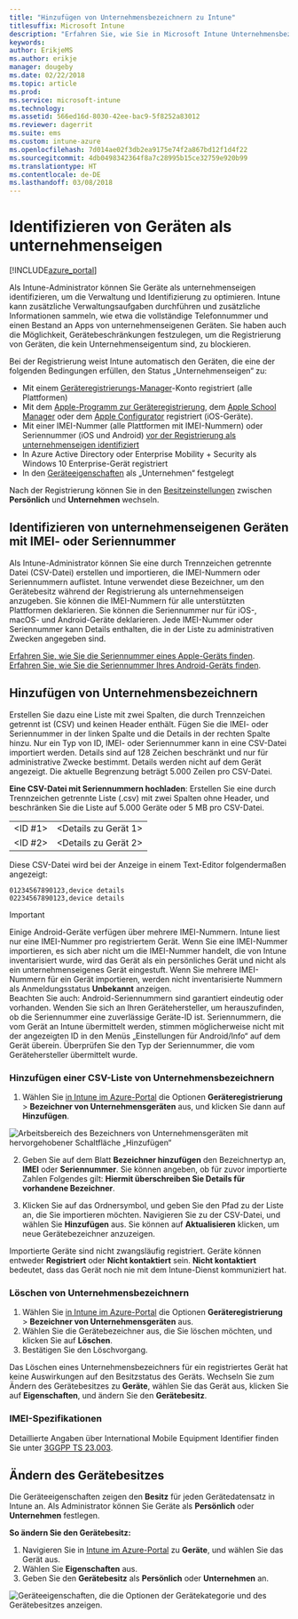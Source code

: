 ```yaml
---
title: "Hinzufügen von Unternehmensbezeichnern zu Intune"
titlesuffix: Microsoft Intune
description: "Erfahren Sie, wie Sie in Microsoft Intune Unternehmensbezeichner (Registrierungsmethode, IMEI- und Seriennummern) hinzufügen."
keywords: 
author: ErikjeMS
ms.author: erikje
manager: dougeby
ms.date: 02/22/2018
ms.topic: article
ms.prod: 
ms.service: microsoft-intune
ms.technology: 
ms.assetid: 566ed16d-8030-42ee-bac9-5f8252a83012
ms.reviewer: dagerrit
ms.suite: ems
ms.custom: intune-azure
ms.openlocfilehash: 7d014ae02f3db2ea9175e74f2a867bd12f1d4f22
ms.sourcegitcommit: 4db0498342364f8a7c28995b15ce32759e920b99
ms.translationtype: HT
ms.contentlocale: de-DE
ms.lasthandoff: 03/08/2018
---
```

# <a name="identify-devices-as-corporate-owned"></a>Identifizieren von Geräten als unternehmenseigen

[!INCLUDE[azure_portal](./includes/azure_portal.md)]

Als Intune-Administrator können Sie Geräte als unternehmenseigen identifizieren, um die Verwaltung und Identifizierung zu optimieren. Intune kann zusätzliche Verwaltungsaufgaben durchführen und zusätzliche Informationen sammeln, wie etwa die vollständige Telefonnummer und einen Bestand an Apps von unternehmenseigenen Geräten. Sie haben auch die Möglichkeit, Gerätebeschränkungen festzulegen, um die Registrierung von Geräten, die kein Unternehmenseigentum sind, zu blockieren.

Bei der Registrierung weist Intune automatisch den Geräten, die eine der folgenden Bedingungen erfüllen, den Status „Unternehmenseigen“ zu:

- Mit einem [Geräteregistrierungs-Manager](device-enrollment-manager-enroll.md)-Konto registriert (alle Plattformen)
- Mit dem [Apple-Programm zur Geräteregistrierung](device-enrollment-program-enroll-ios.md), dem [Apple School Manager](apple-school-manager-set-up-ios.md) oder dem [Apple Configurator](apple-configurator-enroll-ios.md) registriert (iOS-Geräte).
- Mit einer IMEI-Nummer (alle Plattformen mit IMEI-Nummern) oder Seriennummer (iOS und Android) [vor der Registrierung als unternehmenseigen identifiziert](#identify-corporate-owned-devices-with-imei-or-serial-number)
- In Azure Active Directory oder Enterprise Mobility + Security als Windows 10 Enterprise-Gerät registriert
- In den [Geräteeigenschaften](#change-device-ownership) als „Unternehmen“ festgelegt

Nach der Registrierung können Sie in den [Besitzeinstellungen](#change-device-ownership) zwischen **Persönlich** und **Unternehmen** wechseln.

## <a name="identify-corporate-owned-devices-with-imei-or-serial-number"></a>Identifizieren von unternehmenseigenen Geräten mit IMEI- oder Seriennummer

Als Intune-Administrator können Sie eine durch Trennzeichen getrennte Datei (CSV-Datei) erstellen und importieren, die IMEI-Nummern oder Seriennummern auflistet. Intune verwendet diese Bezeichner, um den Gerätebesitz während der Registrierung als unternehmenseigen anzugeben. Sie können die IMEI-Nummern für alle unterstützten Plattformen deklarieren. Sie können die Seriennummer nur für iOS-, macOS- und Android-Geräte deklarieren. Jede IMEI-Nummer oder Seriennummer kann Details enthalten, die in der Liste zu administrativen Zwecken angegeben sind.

<!-- When you upload serial numbers for company-owned iOS devices, they must be paired with a corporate enrollment profile. Devices must then be enrolled using either Apple’s device enrollment program (DEP) or Apple Configurator to have them appear as company-owned. -->

[Erfahren Sie, wie Sie die Seriennummer eines Apple-Geräts finden](https://support.apple.com/HT204308).<br>
[Erfahren Sie, wie Sie die Seriennummer Ihres Android-Geräts finden](https://support.google.com/store/answer/3333000).

## <a name="add-corporate-identifiers"></a>Hinzufügen von Unternehmensbezeichnern
Erstellen Sie dazu eine Liste mit zwei Spalten, die durch Trennzeichen getrennt ist (CSV) und keinen Header enthält. Fügen Sie die IMEI- oder Seriennummer in der linken Spalte und die Details in der rechten Spalte hinzu. Nur ein Typ von ID, IMEI- oder Seriennummer kann in eine CSV-Datei importiert werden. Details sind auf 128 Zeichen beschränkt und nur für administrative Zwecke bestimmt. Details werden nicht auf dem Gerät angezeigt. Die aktuelle Begrenzung beträgt 5.000 Zeilen pro CSV-Datei.

**Eine CSV-Datei mit Seriennummern hochladen**: Erstellen Sie eine durch Trennzeichen getrennte Liste (.csv) mit zwei Spalten ohne Header, und beschränken Sie die Liste auf 5.000 Geräte oder 5 MB pro CSV-Datei.

|||
|-|-|
|&lt;ID #1&gt;|&lt;Details zu Gerät 1&gt;|
|&lt;ID #2&gt;|&lt;Details zu Gerät 2&gt;|

Diese CSV-Datei wird bei der Anzeige in einem Text-Editor folgendermaßen angezeigt:

```
01234567890123,device details
02234567890123,device details
```

> [!IMPORTANT]
> Einige Android-Geräte verfügen über mehrere IMEI-Nummern. Intune liest nur eine IMEI-Nummer pro registriertem Gerät. Wenn Sie eine IMEI-Nummer importieren, es sich aber nicht um die IMEI-Nummer handelt, die von Intune inventarisiert wurde, wird das Gerät als ein persönliches Gerät und nicht als ein unternehmenseigenes Gerät eingestuft. Wenn Sie mehrere IMEI-Nummern für ein Gerät importieren, werden nicht inventarisierte Nummern als Anmeldungsstatus **Unbekannt** anzeigen.<br>
>Beachten Sie auch: Android-Seriennummern sind garantiert eindeutig oder vorhanden. Wenden Sie sich an Ihren Gerätehersteller, um herauszufinden, ob die Seriennummer eine zuverlässige Geräte-ID ist.
>Seriennummern, die vom Gerät an Intune übermittelt werden, stimmen möglicherweise nicht mit der angezeigten ID in den Menüs „Einstellungen für Android/Info“ auf dem Gerät überein. Überprüfen Sie den Typ der Seriennummer, die vom Gerätehersteller übermittelt wurde.

### <a name="add-a-csv-list-of-corporate-identifiers"></a>Hinzufügen einer CSV-Liste von Unternehmensbezeichnern

1. Wählen Sie [in Intune im Azure-Portal](https://portal.azure.com) die Optionen **Geräteregistrierung** > **Bezeichner von Unternehmensgeräten** aus, und klicken Sie dann auf **Hinzufügen**.

 ![Arbeitsbereich des Bezeichners von Unternehmensgeräten mit hervorgehobener Schaltfläche „Hinzufügen“](./media/add-corp-id.png)

2. Geben Sie auf dem Blatt **Bezeichner hinzufügen** den Bezeichnertyp an, **IMEI** oder **Seriennummer**. Sie können angeben, ob für zuvor importierte Zahlen Folgendes gilt: **Hiermit überschreiben Sie Details für vorhandene Bezeichner**.

3. Klicken Sie auf das Ordnersymbol, und geben Sie den Pfad zu der Liste an, die Sie importieren möchten. Navigieren Sie zu der CSV-Datei, und wählen Sie **Hinzufügen** aus. Sie können auf **Aktualisieren** klicken, um neue Gerätebezeichner anzuzeigen.

Importierte Geräte sind nicht zwangsläufig registriert. Geräte können entweder **Registriert** oder **Nicht kontaktiert** sein. **Nicht kontaktiert** bedeutet, dass das Gerät noch nie mit dem Intune-Dienst kommuniziert hat.

### <a name="delete-corporate-identifiers"></a>Löschen von Unternehmensbezeichnern

1. Wählen Sie [in Intune im Azure-Portal](https://portal.azure.com) die Optionen **Geräteregistrierung** > **Bezeichner von Unternehmensgeräten** aus.
2. Wählen Sie die Gerätebezeichner aus, die Sie löschen möchten, und klicken Sie auf **Löschen**.
3. Bestätigen Sie den Löschvorgang.

Das Löschen eines Unternehmensbezeichners für ein registriertes Gerät hat keine Auswirkungen auf den Besitzstatus des Geräts. Wechseln Sie zum Ändern des Gerätebesitzes zu **Geräte**, wählen Sie das Gerät aus, klicken Sie auf **Eigenschaften**, und ändern Sie den **Gerätebesitz**.

### <a name="imei-specifications"></a>IMEI-Spezifikationen
Detaillierte Angaben über International Mobile Equipment Identifier finden Sie unter [3GGPP TS 23.003](https://portal.3gpp.org/desktopmodules/Specifications/SpecificationDetails.aspx?specificationId=729).

## <a name="change-device-ownership"></a>Ändern des Gerätebesitzes

Die Geräteeigenschaften zeigen den **Besitz** für jeden Gerätedatensatz in Intune an. Als Administrator können Sie Geräte als **Persönlich** oder **Unternehmen** festlegen.

**So ändern Sie den Gerätebesitz:**
1. Navigieren Sie in [Intune im Azure-Portal](https://portal.azure.com) zu **Geräte**, und wählen Sie das Gerät aus.
3. Wählen Sie **Eigenschaften** aus.
4. Geben Sie den **Gerätebesitz** als **Persönlich** oder **Unternehmen** an.

  ![Geräteeigenschaften, die die Optionen der Gerätekategorie und des Gerätebesitzes anzeigen.](./media/device-properties.png)
